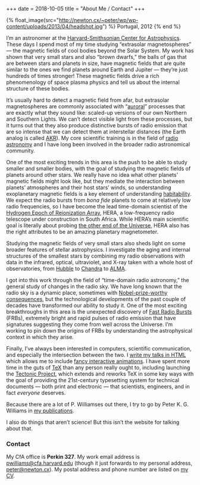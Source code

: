 +++
date = 2018-10-05
title = "About Me / Contact"
+++

{% float_image(src="http://newton.cx/~peter/wp/wp-content/uploads/2013/04/headshot.jpg") %}
Portugal, 2012
{% end %}

I’m an astronomer at the
[Harvard-Smithsonian Center for Astrophysics](https://www.cfa.harvard.edu/).
These days I spend most of my time studying “extrasolar magnetospheres” — the
magnetic fields of cool bodies beyond the Solar System. My work has shown that
very small stars and also “brown dwarfs,” the balls of gas that are between
stars and planets in size, have magnetic fields that are quite similar to the
ones we find planets around Earth and Jupiter — they’re just hundreds of times
stronger! These magnetic fields drive a rich phenomenology of space plasma
physics and tell us about the internal structure of these bodies.

It’s usually hard to detect a magnetic field from afar, but extrasolar
magnetospheres are commonly associated with
“[auroral](https://en.wikipedia.org/wiki/Aurora)” processes that are exactly
what they sound like: scaled-up versions of our own Northern and Southern
Lights. We can’t detect visible light from these processes, but it turns out
that they also produce distinctive bursts of radio emission that are so
intense that we can detect them at interstellar distances (the Earth analog is
called [AKR](https://en.wikipedia.org/wiki/Auroral_kilometric_radiation)). My
core scientific training is in the field of
[radio astronomy](https://en.wikipedia.org/wiki/Radio_astronomy) and I have
long been involved in the broader radio astronomical community.

One of the most exciting trends in this area is the push to be able to study
smaller and smaller bodies, with the goal of studying the magnetic fields of
planets around other stars. We really have no idea what other planets’
magnetic fields might look like, but they mediate the interaction between
planets’ atmospheres and their host stars’ winds, so understanding
exoplanetary magnetic fields is a key element of understanding
[habitability](https://en.wikipedia.org/wiki/Planetary_habitability). We
expect the radio bursts from _bona fide_ planets to come at relatively low
radio frequencies, so I have become the lead time-domain scientist of the
[Hydrogen Epoch of Reionization Array](http://reionization.org/), HERA, a
low-frequency radio telescope under construction in South Africa. While HERA’s
main scientific goal is literally about probing
[the other end of the Universe](https://en.wikipedia.org/wiki/Reionization),
HERA also has the right attributes to be an amazing planetary magnetometer.

Studying the magnetic fields of very small stars also sheds light on some
broader features of stellar astrophysics. I investigate the aging and internal
structures of the smallest stars by combining my radio observations with data
in the infrared, optical, ultraviolet, and X-ray taken with a whole host of
observatories, from
[Hubble](https://en.wikipedia.org/wiki/Hubble_Space_Telescope) to
[Chandra](http://chandra.harvard.edu/) to
[ALMA](http://www.almaobservatory.org/).

I got into this work through the field of “time-domain radio astronomy,” the
general study of changes in the radio sky. We have long known that the radio
sky is a dynamic place, sometimes with
[Nobel-prize-worthy consequences](https://en.wikipedia.org/wiki/Pulsar), but
the technological developments of the past couple of decades have transformed
our ability to study it. One of the most exciting breakthroughs in this area
is the unexpected discovery of
[Fast Radio Bursts](https://en.wikipedia.org/wiki/Fast_radio_burst) (FRBs),
extremely bright and rapid pulses of radio emission that have signatures
suggesting they come from well across the Universe. I’m working to pin down
the origins of FRBs by understanding the astrophysical context in which they
arise.

Finally, I’ve always been interested in computers, scientific communication,
and especially the intersection between the two. I
[write my talks in HTML](http://newton.cx/~peter/2013/09/slides-for-scientific-talks-in-html/)
which allows me to include
[fancy interactive animations](https://newton.cx/~peter/2017/07/variable-and-polarized-radio-emission-from-the-t6-brown-dwarf-wisep-j112254-73255021-5/).
I have spent more time in the guts of [TeX](https://en.wikipedia.org/wiki/TeX)
than any person really ought to, including launching the
[Tectonic Project](https://tectonic-typesetting.github.io/), which extends and
reworks TeX in some key ways with the goal of providing the 21st-century
typesetting system for technical documents — both print and electronic — that
scientists, engineers, and in fact _everyone_ deserves.

Because there are a lot of P. Williamses out there, I try to go by Peter K. G.
Williams in [my publications](http://newton.cx/%7Epeter/pubs/).

I also do things that aren’t science! But this isn’t the website for talking
about that.


### Contact

My CfA office is **Perkin 327**. My work email address is
[pwilliams@cfa.harvard.edu](mailto:pwilliams@cfa.harvard.edu) (though it just
forwards to my personal address, [peter@newton.cx](mailto:peter@newton.cx)).
My postal address and phone number are listed on
[my CV](http://newton.cx/~peter/cv/ "Curriculum Vitæ").
